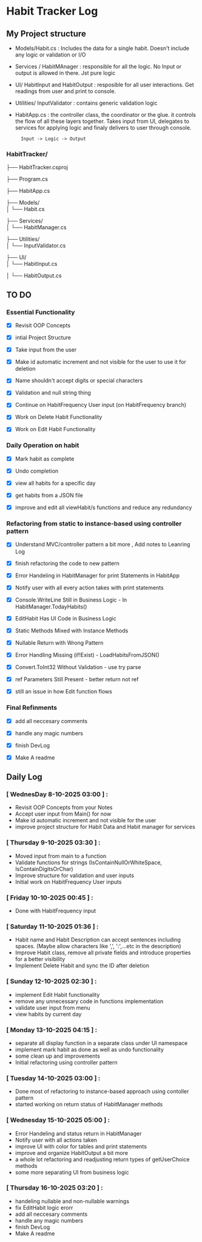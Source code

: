 # Habit Tracker Log

## My Project structure 

- Models/Habit.cs : Includes the data for a single habit. Doesn't include any logic or validation or I/O

- Services / HabitMAnager : responsible for all the logic. No Input or output is allowed in there. Jst pure logic 
- UI/ HabitInput and HabitOutput : resposible for all user interactions. Get readings from user and print to console.
- Utilities/ InputValidator : contains generic validation logic
- HabitApp.cs : the controller class, the coordinator or the glue. it controls the flow of all these layers together. Takes input from UI, delegates to services for applying logic and finaly delivers to user through console.

        Input -> Logic -> Output

### HabitTracker/


├── HabitTracker.csproj

├── Program.cs

├── HabitApp.cs

├── Models/                  
│   └── Habit.cs


├── Services/                
│   └── HabitManager.cs
 

├── Utilities/               
│   └── InputValidator.cs


├── UI/                 
│   └── HabitInput.cs

│   └── HabitOutput.cs


## TO DO
### Essential Functionality
- [x] Revisit OOP Concepts

- [x] intial Project Structure
- [x] Take input from the user 
- [x] Make id automatic increment and not visible for the user to use it for deletion
- [x] Name shouldn't accept digits or special characters
- [x] Validation and null string thing
- [x] Continue on HabitFrequency User input (on HabitFrequency branch)
- [x] Work on Delete Habit Functionality
- [x] Work on Edit Habit Functionality

### Daily Operation on habit
- [x] Mark habit as complete

- [x] Undo completion
- [x] view all habits for a specific day
- [x] get habits from a JSON file
- [x] improve and edit all viewHabit/s functions and reduce any redundancy

### Refactoring from static to instance-based using controller pattern
- [x] Understand MVC/controller pattern a bit more , Add notes to Leanring Log

- [x] finish refactoring the code to new pattern
- [x] Error Handeling in HabitManager for print Statements in HabitApp
- [x] Notify user with all every action takes with print statements
- [x] Console.WriteLine Still in Business Logic - In HabitManager.TodayHabits()
- [x] EditHabit Has UI Code in Business Logic
- [x] Static Methods Mixed with Instance Methods
- [x] Nullable Return with Wrong Pattern
- [x] Error Handling Missing (if!Exist) - LoadHabitsFromJSON()
- [x] Convert.ToInt32 Without Validation - use try parse
- [x] ref Parameters Still Present - better return not ref
- [x] still an issue in how Edit function flows

### Final Refinments
- [x] add all neccesary comments

- [x] handle any magic numbers
- [x] finish DevLog
- [x] Make A readme


## Daily Log
### [ WednesDay 8-10-2025  03:00 ] :
- Revisit OOP Concepts from your Notes
- Accept user input from Main() for now
- Make id automatic increment and not visible for the user
- improve project structure for Habit Data and Habit manager for services

### [ Thursday 9-10-2025  03:30 ] :
- Moved input from main to a function 
- Validate functions for strings (IsContainNullOrWhiteSpace, IsContainDigitsOrChar)
- Improve structure for validation and user inputs
- Initial work on HabitFrequency User inputs

### [ Friday 10-10-2025  00:45 ] :
- Done with HabitFrequency input

### [ Saturday 11-10-2025  01:36 ] :
- Habit name and Habit Description can accept sentences including spaces.
    (Maybe allow characters like ',', ':',...etc in the description)
- Improve Habit class, remove all private fields and introduce properties for a better visibility
- Implement Delete Habit and sync the ID after deletion

### [ Sunday 12-10-2025  02:30 ] :
- implement Edit Habit functionality
- remove any unnecessary code in functions implementation
- validate user input from menu
- view habits by current day

### [ Monday 13-10-2025  04:15 ] :
- separate all display function in a separate class under UI namespace
- implement mark habit as done as well as undo functionality
- some clean up and improvements
- Initial refactoring using controller pattern

### [ Tuesday 14-10-2025  03:00 ] :
- Done most of refactoring to instance-based approach using contoller pattern
- started working on return status of HabitManager methods

### [ Wednesday 15-10-2025  05:00 ] :
- Error Handeling and status return in HabitManager
- Notify user with all actions taken
- improve UI with color for tables and print statements
- improve and organize HabitOutput a bit more 
- a whole lot refactoring and readjusting return types of getUserChoice methods
- some more separating UI from business logic

### [ Thursday 16-10-2025  03:20 ] :
- handeling nullable and non-nullable warnings
- fix EditHabit logic erorr
- add all neccesary comments
- handle any magic numbers
- finish DevLog 
- Make A readme

